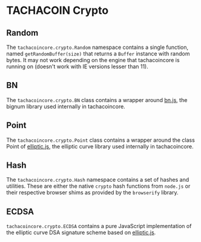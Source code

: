 # TACHACOIN Crypto

## Random
The `tachacoincore.crypto.Random` namespace contains a single function, named `getRandomBuffer(size)` that returns a `Buffer` instance with random bytes. It may not work depending on the engine that tachacoincore is running on (doesn't work with IE versions lesser than 11).

## BN
The `tachacoincore.crypto.BN` class contains a wrapper around [bn.js](https://github.com/indutny/bn.js), the bignum library used internally in tachacoincore.

## Point
The `tachacoincore.crypto.Point` class contains a wrapper around the class Point of [elliptic.js](https://github.com/indutny/elliptic), the elliptic curve library used internally in tachacoincore.

## Hash
The `tachacoincore.crypto.Hash` namespace contains a set of hashes and utilities. These are either the native `crypto` hash functions from `node.js` or their respective browser shims as provided by the `browserify` library.

## ECDSA
`tachacoincore.crypto.ECDSA` contains a pure JavaScript implementation of the elliptic curve DSA signature scheme based on [elliptic.js](https://github.com/indutny/elliptic).
